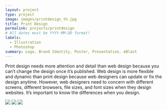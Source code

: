 ```yaml
---
layout: project
type: project
image: images/printdesign_th.jpg
title: Print Design
permalink: projects/printdesign
# All dates must be YYYY-MM-DD format!
labels:
  - Illustration
  - Photoshop
summary: Logo, Brand Identity, Poster, Presentation, eBlast 
---
```

Print design needs more attention and detail than web design because you can’t change the design once it’s published. Web design is more flexible and dynamic than print design because web designers can update or fix the design anytime. However, web designers need to concern with different screens, different browsers, file sizes, and font sizes when they design websites. It’s important to know the differences when you design.

<img class="ui image" src="{{ site.baseurl }}/images/logos.jpg">

<img class="ui image" src="{{ site.baseurl }}/images/AIR_ppt.jpg">

<img class="ui image" src="{{ site.baseurl }}/images/icc.jpg">





